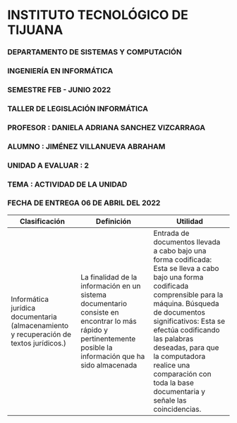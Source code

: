 # INSTITUTO TECNOLÓGICO DE TIJUANA
### DEPARTAMENTO DE SISTEMAS Y COMPUTACIÓN
### INGENIERÍA EN INFORMÁTICA
### SEMESTRE FEB - JUNIO 2022
### TALLER DE LEGISLACIÓN INFORMÁTICA
### PROFESOR : DANIELA ADRIANA SANCHEZ VIZCARRAGA
### ALUMNO : JIMÉNEZ VILLANUEVA ABRAHAM
### UNIDAD A EVALUAR : 2
### TEMA : ACTIVIDAD DE LA UNIDAD 
### FECHA DE ENTREGA 06 DE ABRIL DEL 2022
|Clasificación| Definición | Utilidad |
|-------------|------------|----------|
|Informática jurídica documentaria (almacenamiento y recuperación de textos jurídicos.)| La finalidad de la información en un sistema documentario consiste en encontrar lo más rápido y pertinentemente posible la información que ha sido almacenada|Entrada de documentos llevada a cabo bajo una forma codificada: Esta se lleva a cabo bajo una forma codificada comprensible para la máquina. Búsqueda de documentos significativos: Esta se efectúa codificando las palabras deseadas, para que la computadora realice una comparación con toda la base documentaria y señale las coincidencias.||Informática jurídica de control y gestión| Llevada a cabo para la organización y control de la información jurídica de documentos, expedientes, libros, etc., utilizando programas que permiten la clasificación de dicha información. Utilizada en los tribunales, despachos, notarias, y oficinas jurídicas. Esta tiene la finalidad de atender de una manera más rápida a los usuarios, debido a la agilidad que conlleva todo el proceso.
